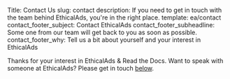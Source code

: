 Title: Contact Us
slug: contact
description: If you need to get in touch with the team behind EthicalAds, you're in the right place.
template: ea/contact
contact_footer_subject: Contact EthicalAds
contact_footer_subheadline: Some one from our team will get back to you as soon as possible.
contact_footer_why: Tell us a bit about yourself and your interest in EthicalAds


Thanks for your interest in EthicalAds & Read the Docs.
Want to speak with someone at EthicalAds? Please get in touch [below](#inbound-form).
